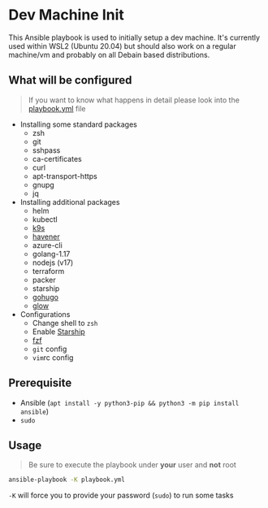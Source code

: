 # Dev Machine Init

This Ansible playbook is used to initially setup a dev machine. It's currently used within WSL2 (Ubuntu 20.04) but should also work on a regular machine/vm and probably on all Debain based distributions.

## What will be configured

> If you want to know what happens in detail please look into the [playbook.yml](playbook.yml) file

- Installing some standard packages
  - zsh
  - git
  - sshpass
  - ca-certificates
  - curl
  - apt-transport-https
  - gnupg
  - jq
- Installing additional packages
  - helm
  - kubectl
  - [k9s](https://github.com/derailed/k9s)
  - [havener](https://github.com/homeport/havener)
  - azure-cli
  - golang-1.17
  - nodejs (v17)
  - terraform
  - packer
  - starship
  - [gohugo](https://gohugo.io)
  - [glow](https://github.com/charmbracelet/glow)
- Configurations
  - Change shell to `zsh`
  - Enable [Starship](https://starship.rs)
  - [fzf](https://github.com/junegunn/fzf)
  - `git` config
  - `vim`rc config

## Prerequisite

- Ansible (`apt install -y python3-pip && python3 -m pip install ansible`)
- `sudo`

## Usage

> Be sure to execute the playbook under **your** user and **not** root

```bash
ansible-playbook -K playbook.yml
```

`-K` will force you to provide your password (`sudo`) to run some tasks
